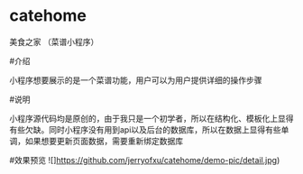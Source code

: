 # catehome
美食之家 （菜谱小程序）


#介绍

小程序想要展示的是一个菜谱功能，用户可以为用户提供详细的操作步骤

#说明

小程序源代码均是原创的，由于我只是一个初学者，所以在结构化、模板化上显得有些欠缺。同时小程序没有用到api以及后台的数据库，所以在数据上显得有些单调，如果想要更新页面数据，需要重新绑定数据库

#效果预览
![]https://github.com/jerryofxu/catehome/demo-pic/detail.jpg)
